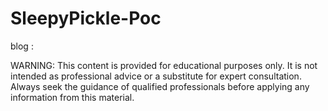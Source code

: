 # SleepyPickle-Poc

blog :  


WARNING: This content is provided for educational purposes only. It is not intended as professional advice or a substitute for expert consultation. Always seek the guidance of qualified professionals before applying any information from this material.